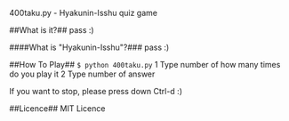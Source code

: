 400taku.py - Hyakunin-Isshu quiz game

##What is it?##
pass :)

####What is "Hyakunin-Isshu"?###
pass :)

##How To Play##
`$ python 400taku.py`
1 Type number of how many times do you play it
2 Type number of answer

If you want to stop, please press down Ctrl-d :)

##Licence##
MIT Licence
